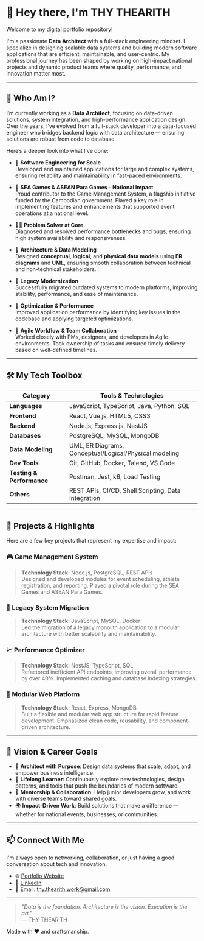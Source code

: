 # 👋 Hey there, I'm THY THEARITH

Welcome to my digital portfolio repository!

I'm a passionate **Data Architect** with a full-stack engineering mindset. I specialize in designing scalable data systems and building modern software applications that are efficient, maintainable, and user-centric. My professional journey has been shaped by working on high-impact national projects and dynamic product teams where quality, performance, and innovation matter most.

---

## 🧠 Who Am I?

I’m currently working as a **Data Architect**, focusing on data-driven solutions, system integration, and high-performance application design. Over the years, I’ve evolved from a full-stack developer into a data-focused engineer who bridges backend logic with data architecture — ensuring solutions are robust from code to database.

Here’s a deeper look into what I’ve done:

- 🧩 **Software Engineering for Scale**  
  Developed and maintained applications for large and complex systems, ensuring reliability and maintainability in fast-paced environments.

- 🏅 **SEA Games & ASEAN Para Games – National Impact**  
  Proud contributor to the Game Management System, a flagship initiative funded by the Cambodian government. Played a key role in implementing features and enhancements that supported event operations at a national level.

- 👨‍🔧 **Problem Solver at Core**  
  Diagnosed and resolved performance bottlenecks and bugs, ensuring high system availability and responsiveness.

- 📐 **Architecture & Data Modeling**  
  Designed **conceptual**, **logical**, and **physical data models** using **ER diagrams** and **UML**, ensuring smooth collaboration between technical and non-technical stakeholders.

- 🔄 **Legacy Modernization**  
  Successfully migrated outdated systems to modern platforms, improving stability, performance, and ease of maintenance.

- 🚀 **Optimization & Performance**  
  Improved application performance by identifying key issues in the codebase and applying targeted optimizations.

- 📅 **Agile Workflow & Team Collaboration**  
  Worked closely with PMs, designers, and developers in Agile environments. Took ownership of tasks and ensured timely delivery based on well-defined timelines.

---

## 🛠️ My Tech Toolbox

| Category        | Tools & Technologies |
|----------------|----------------------|
| **Languages**  | JavaScript, TypeScript, Java, Python, SQL |
| **Frontend**   | React, Vue.js, HTML5, CSS3 |
| **Backend**    | Node.js, Express.js, NestJS |
| **Databases**  | PostgreSQL, MySQL, MongoDB |
| **Data Modeling** | UML, ER Diagrams, Conceptual/Logical/Physical modeling |
| **Dev Tools**  | Git, GitHub, Docker, Talend, VS Code |
| **Testing & Performance** | Postman, Jest, k6, Load Testing |
| **Others**     | REST APIs, CI/CD, Shell Scripting, Data Integration |

---

## 🚀 Projects & Highlights

Here are a few key projects that represent my expertise and impact:

### 🎮 Game Management System  
> **Technology Stack:** Node.js, PostgreSQL, REST APIs  
Designed and developed modules for event scheduling, athlete registration, and reporting. Played a pivotal role during the SEA Games and ASEAN Para Games.

### 🔄 Legacy System Migration  
> **Technology Stack:** JavaScript, MySQL, Docker  
Led the migration of a legacy monolith application to a modular architecture with better scalability and maintainability.

### 📈 Performance Optimizer  
> **Technology Stack:** NestJS, TypeScript, SQL  
Refactored inefficient API endpoints, improving overall performance by over 40%. Implemented caching and database indexing strategies.

### 🧠 Modular Web Platform  
> **Technology Stack:** React, Express, MongoDB  
Built a flexible and modular web app structure for rapid feature development. Emphasized clean code, reusability, and component-driven architecture.

---

## 🎯 Vision & Career Goals

- 📐 **Architect with Purpose**: Design data systems that scale, adapt, and empower business intelligence.
- 🧠 **Lifelong Learner**: Continuously explore new technologies, design patterns, and tools that push the boundaries of modern software.
- 🌱 **Mentorship & Collaboration**: Help junior developers grow, and work with diverse teams toward shared goals.
- 🌍 **Impact-Driven Work**: Build solutions that make a difference — whether for national events, businesses, or communities.

---

## 📫 Connect With Me

I'm always open to networking, collaboration, or just having a good conversation about tech and innovation.

- 🌐 [Portfolio Website](https://www.linkedin.com/in/thy-thearith-3679631bb) <!-- You can add this -->
- 💼 [LinkedIn](https://www.linkedin.com/in/thy-thearith-3679631bb) <!-- Update with your real link -->
- 📮 Email: thy.thearith.work@gmail.com <!-- Replace with your contact -->

---

> _"Data is the foundation. Architecture is the vision. Execution is the art."_  
> — THY THEARITH

Made with ❤️ and craftsmanship.
